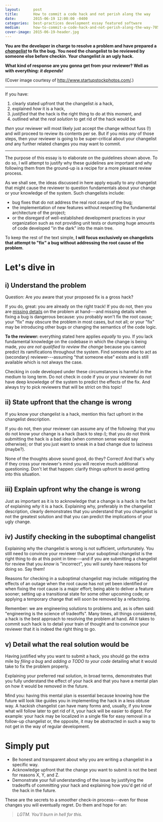 ```yaml
---
layout:      post
title:       How to commit a code hack and not perish along the way
date:        2015-06-19 12:00:00 -0400
categories:  best-practices development essay featured software
medium:      how-to-commit-a-code-hack-and-not-perish-along-the-way-7059dac49df6
cover-image: 2015-06-19-header.jpg
---
```


**You are the developer in charge to resolve a problem and have prepared a _[changelist](http://svnbook.red-bean.com/en/1.7/svn.advanced.changelists.html)_ to fix the bug. You need the changelist to be reviewed by someone else before checkin. Your changelist _is_ an ugly hack.**

**What kind of response are you gonna get from your reviewer?  Well as with everything: _it depends!_**

(Cover image courtesy of <http://www.startupstockphotos.com/>.)

* * *

If you have:

1. clearly stated upfront that the changelist _is_ a hack,
1. explained _how_ it is a hack,
1. _justified_ that the hack is the right thing to do at this moment, and
1. outlined what the _real solution_ to get rid of the hack would be

_then_ your reviewer will most likely just accept the change without fuss (!) and will proceed to review its contents per se. But if you miss _any_ of those steps, then your reviewer is going to be super-critical about your changelist _and_ any further related changes you may want to commit.

* * *

The purpose of this essay is to elaborate on the guidelines shown above. To do so, I will attempt to justify why these guidelines are important and why following them from the ground-up is a recipe for a more pleasant review process.

As we shall see, the ideas discussed in here apply equally to any changelist that might cause the reviewer to question fundamentals about your change or your knowledge of the system. Such changelists include:

* bug fixes that do not address the real root cause of the bug;
* the implementation of new features without respecting the fundamental architecture of the project;
* or the disregard of well-established development practices in your organization such as not providing unit tests or dumping huge amounts of code developed "in the dark" into the main tree.

To keep the rest of the text simple, **I will focus exclusively on changelists that attempt to "fix" a bug without addressing the root cause of the problem**.

# Let's dive in

## i) Understand the problem

Question: Are _you_ aware that your proposed fix is a gross hack?

If you do, great: you are already on the right track! If you do not, then you are [missing details](https://en.wikipedia.org/wiki/DunningKruger_effect) on the problem at hand---and missing details when fixing a bug is dangerous because: you probably won't fix the root cause; your "fix" may obscure the problem in most cases, but not all; or your "fix" may be introducing other bugs or changing the semantics of the code logic.

**To the reviewer:** everything stated here applies _equally_ to you. If you lack fundamental knowledge on the codebase in which the change is being made, _you are not qualified to review the change_ because you cannot predict its ramifications throughout the system. Find someone else to act as (secondary) reviewer---assuming "that someone else" exists and is still available which is not always the case.

Checking in code developed under these circumstances is harmful in the medium to long term. Do not check in code if you or your reviewer do not have deep knowledge of the system to predict the effects of the fix. And always try to pick reviewers that will be strict on this topic!

## ii) State upfront that the change is wrong

If you know your changelist is a hack, mention this fact upfront in the changelist description.

If you do not, then your reviewer can assume any of the following: that you do not know your change is a hack (back to step _i_); that you do not think submitting the hack is a bad idea (when common sense would say otherwise); or that you just want to sneak in a bad change due to laziness (maybe?).

None of the thoughts above sound good, do they? Correct! And that's why if they cross your reviewer's mind you will receive much additional questioning.  Don't let that happen: clarify things upfront to avoid getting into this situation.

## iii) Explain upfront why the change is wrong

Just as important as it is to acknowledge that a change is a hack is the fact of explaining _why_ it is a hack. Explaining why, preferably in the changelist description, clearly demonstrates that you understand that you changelist is not the greatest solution and that you can predict the implications of your ugly change.

## iv) Justify checking in the suboptimal changelist

Explaining why the changelist is wrong is not sufficient, unfortunately. You still need to convince your reviewer that your suboptimal changelist is the right thing to do at this point in time---and if you are submitting a changelist for review that you _know_ is "incorrect", you will surely have reasons for doing so. Say them!

Reasons for checking in a suboptimal changelist may include: mitigating the effects of an outage when the root cause has not yet been identified or when fixing the root cause is a major effort; being able to deliver a feature sooner; setting up a transitional state for some other upcoming code; or applying a temporary change that will soon be removed by a refactoring.

Remember: we are engineering solutions to problems and, as is often said: "engineering is the science of tradeoffs". Many times, all things considered, a hack is the best approach to resolving the problem at hand. All it takes to commit such hack is to detail your train of thought and to convince your reviewer that it is indeed the right thing to go.

## v) Detail what the real solution would be

Having justified why you want to submit a hack, you should go the extra mile by _filing a bug_ and _adding a TODO to your code_ detailing what it would take to fix the problem properly.

Explaining your preferred real solution, in broad terms, demonstrates that you fully understand the effect of your hack and that you have a mental plan on how it would be removed in the future.

Mind you: having this mental plan is essential because knowing how the future will look like guides you in implementing the hack in a less obtuse way. A hackish changelist can have many forms and, usually, if you know what will follow later to get rid of it, your hack will be easier to digest. For example: your hack may be localized in a single file for easy removal in a follow-up changelist or, the opposite, it may be abstracted in such a way to not get in the way of regular development.

# Simply put

* Be honest and transparent about why you are writing a changelist in a specific way.
* Acknowledge upfront that the change you want to submit is not the best for reasons X, Y, and Z.
* Demonstrate your full understanding of the issue by justifying the tradeoffs of committing your hack and explaining how you'd get rid of the hack in the future.

These are the secrets to a smoother check-in process---even for those changes you will eventually regret. Do them and hope for an:

> _LGTM. You'll burn in hell for this._
